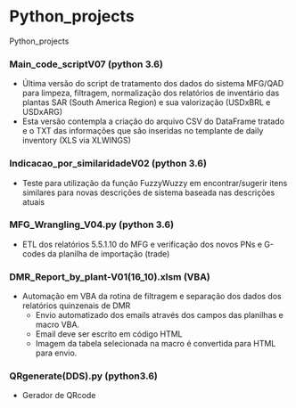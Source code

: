 # Python_projects
Python_projects

### Main_code_scriptV07 (python 3.6)
* Última versão do script de tratamento dos dados do sistema MFG/QAD para limpeza, filtragem, normalização dos relatórios de inventário das plantas SAR (South America Region) e sua valorização (USDxBRL e USDxARG)
* Esta versão contempla a criação do arquivo CSV do DataFrame tratado e o TXT das informações que são inseridas no templante de daily inventory (XLS via XLWINGS)

### Indicacao_por_similaridadeV02 (python 3.6)
* Teste para utilização da função FuzzyWuzzy em encontrar/sugerir itens similares para novas descrições de sistema baseada nas descrições atuais

### MFG_Wrangling_V04.py (python 3.6)
* ETL dos relatórios 5.5.1.10 do MFG e verificação dos novos PNs e G-codes da planilha de importação (trade)

### DMR_Report_by_plant-V01(16_10).xlsm (VBA)
* Automação em VBA da rotina de filtragem e separação dos dados dos relatórios quinzenais de DMR
  - Envio automatizado dos emails através dos campos das planilhas e macro VBA.
  - Email deve ser escrito em código HTML
  - Imagem da tabela selecionada na macro é convertida para HTML para envio.

### QRgenerate(DDS).py (python3.6)
* Gerador de QRcode
